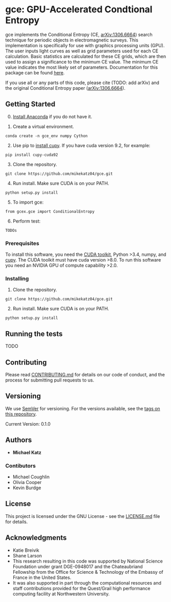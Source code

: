 # gce: GPU-Accelerated Condtional Entropy

gce implements the Conditional Entropy (CE, [arXiv:1306.6664](https://arxiv.org/abs/1306.6664)) search technique for periodic objects in electromagnetic surveys. This implementation is specifically for use with graphics processing units (GPU). The user inputs light curves as well as grid parameters used for each CE calculation. Basic statistics are calculated for these CE grids, which are then used to assign a significance to the minimum CE value. The minimum CE value indicates the most likely set of parameters. Documentation for this package can be found [here](https://mikekatz04.github.io/gce/).

If you use all or any parts of this code, please cite (TODO: add arXiv) and the original Conditional Entropy paper ([arXiv:1306.6664](https://arxiv.org/abs/1306.6664)).

## Getting Started

0) [Install Anaconda](https://docs.anaconda.com/anaconda/install/) if you do not have it.

1) Create a virtual environment.

```
conda create -n gce_env numpy Cython
```

2) Use pip to [install cupy](https://docs-cupy.chainer.org/en/stable/install.html). If you have cuda version 9.2, for example:

```
pip install cupy-cuda92
```

3) Clone the repository.

```
git clone https://github.com/mikekatz04/gce.git
```

4) Run install. Make sure CUDA is on your PATH.

```
python setup.py install
```

5) To import gce:

```
from gcex.gce import ConditionalEntropy
```

6) Perform test:

```
TODOs
```

### Prerequisites

To install this software, you need the [CUDA toolkit](https://docs.nvidia.com/cuda/cuda-installation-guide-linux/index.html), Python >3.4, numpy, and [cupy](https://cupy.chainer.org/). The CUDA toolkit must have cuda version >8.0. To run this software you need an NVIDIA GPU of compute capability >2.0.

### Installing


1) Clone the repository.

```
git clone https://github.com/mikekatz04/gce.git
```

2) Run install. Make sure CUDA is on your PATH.

```
python setup.py install
```

## Running the tests

TODO

## Contributing

Please read [CONTRIBUTING.md](CONTRIBUTING.md) for details on our code of conduct, and the process for submitting pull requests to us.

## Versioning

We use [SemVer](http://semver.org/) for versioning. For the versions available, see the [tags on this repository](https://github.com/mikekatz04/gce/tags).

Current Version: 0.1.0

## Authors

* **Michael Katz**

### Contibutors

* Michael Coughlin
* Olivia Cooper
* Kevin Burdge

## License

This project is licensed under the GNU License - see the [LICENSE.md](LICENSE.md) file for details.

## Acknowledgments

* Katie Breivik
* Shane Larson
* This research resulting in this code was supported by National Science Foundation under grant DGE-0948017 and the Chateaubriand Fellowship from the Office for Science \& Technology of the Embassy of France in the United States.
* It was also supported in part through the computational resources and staff contributions provided for the Quest/Grail high performance computing facility at Northwestern University.
